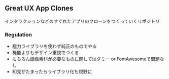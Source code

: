 ## Great UX App Clones

インタラクションなどのすぐれたアプリのクローンをつくっていくリポジトリ

### Regulation

- 極力ライブラリを使わず純正のものでやる
- 機能よりもデザイン重視でつくる
- もちろん画像素材が必要なものに関してはダミー or FontAwesomeで問題なし
- 知見がたまったらライブラリ化も視野に
